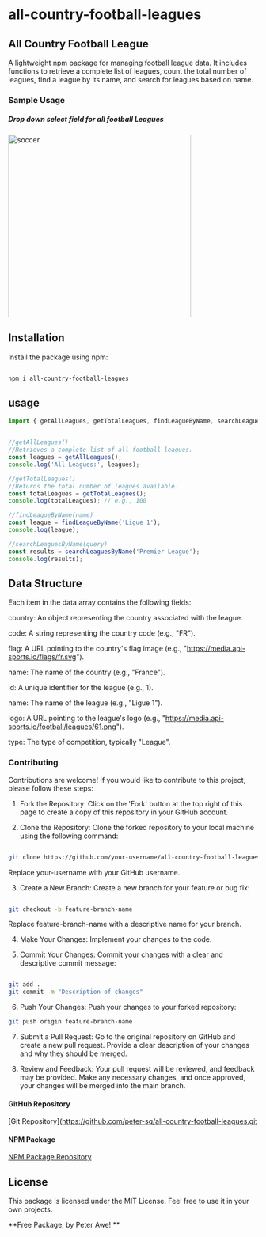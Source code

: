 # all-country-football-leagues

## All Country Football League
A lightweight npm package for managing football league data. It includes functions to retrieve a complete list of leagues, count the total number of leagues, find a league by its name, and search for leagues based on name.

### Sample Usage
##### Drop down select field for  all football Leagues 

 <img width="369" alt="soccer" src="https://github.com/user-attachments/assets/098f414e-d1d3-46a6-b9e2-8235c7da5316">


## Installation

Install the package using npm:

``` sh

npm i all-country-football-leagues
```

## usage
``` Javascript
import { getAllLeagues, getTotalLeagues, findLeagueByName, searchLeagues} from 'all-country-football-leagues';


//getAllLeagues()
//Retrieves a complete list of all football leagues.
const leagues = getAllLeagues();
console.log('All Leagues:', leagues);

//getTotalLeagues()
//Returns the total number of leagues available.
const totalLeagues = getTotalLeagues();
console.log(totalLeagues); // e.g., 100

//findLeagueByName(name)
const league = findLeagueByName('Ligue 1');
console.log(league);

//searchLeaguesByName(query)
const results = searchLeaguesByName('Premier League');
console.log(results);

```

## Data Structure
Each item in the data array contains the following fields:

country: An object representing the country associated with the league.

code: A string representing the country code (e.g., "FR").

flag: A URL pointing to the country's flag image (e.g., "https://media.api-sports.io/flags/fr.svg").

name: The name of the country (e.g., "France").

id: A unique identifier for the league (e.g., 1).

name: The name of the league (e.g., "Ligue 1").

logo: A URL pointing to the league's logo (e.g., "https://media.api-sports.io/football/leagues/61.png").

type: The type of competition, typically "League".

### Contributing
Contributions are welcome! If you would like to contribute to this project, please follow these steps:

1. Fork the Repository: Click on the 'Fork' button at the top right of this page to create a copy of this repository in your GitHub account.

2. Clone the Repository: Clone the forked repository to your local machine using the following command:

``` sh

git clone https://github.com/your-username/all-country-football-leagues.git
```
Replace your-username with your GitHub username.

3. Create a New Branch: Create a new branch for your feature or bug fix:

``` sh

git checkout -b feature-branch-name

```
Replace feature-branch-name with a descriptive name for your branch.

4. Make Your Changes: Implement your changes to the code.

5. Commit Your Changes: Commit your changes with a clear and descriptive commit message:

``` sh

git add .
git commit -m "Description of changes"
```

6. Push Your Changes: Push your changes to your forked repository:

  
``` sh
git push origin feature-branch-name
```


7. Submit a Pull Request: Go to the original repository on GitHub and create a new pull request. Provide a clear description of your changes and why they should be merged.

8. Review and Feedback: Your pull request will be reviewed, and feedback may be provided. Make any necessary changes, and once approved, your changes will be merged into the main branch.





#### GitHub Repository

[Git Repository](https://github.com/peter-sq/all-country-football-leagues.git

#### NPM Package

[NPM Package Repository](https://www.npmjs.com/package/all-country-football-leagues)

## License

This package is licensed under the MIT License. Feel free to use it in your own projects.

**Free Package, by Peter Awe! **






